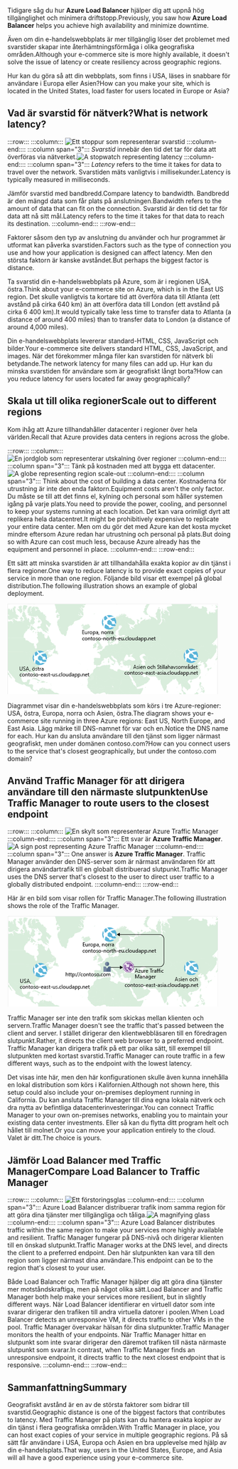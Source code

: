 <span data-ttu-id="fd951-101">Tidigare såg du hur **Azure Load Balancer** hjälper dig att uppnå hög tillgänglighet och minimera driftstopp.</span><span class="sxs-lookup"><span data-stu-id="fd951-101">Previously, you saw how **Azure Load Balancer** helps you achieve high availability and minimize downtime.</span></span>

<span data-ttu-id="fd951-102">Även om din e-handelswebbplats är mer tillgänglig löser det problemet med svarstider skapar inte återhämtningsförmåga i olika geografiska områden.</span><span class="sxs-lookup"><span data-stu-id="fd951-102">Although your e-commerce site is more highly available, it doesn't solve the issue of latency or create resiliency across geographic regions.</span></span>

<span data-ttu-id="fd951-103">Hur kan du göra så att din webbplats, som finns i USA, läses in snabbare för användare i Europa eller Asien?</span><span class="sxs-lookup"><span data-stu-id="fd951-103">How can you make your site, which is located in the United States, load faster for users located in Europe or Asia?</span></span>

## <a name="what-is-network-latency"></a><span data-ttu-id="fd951-104">Vad är svarstid för nätverk?</span><span class="sxs-lookup"><span data-stu-id="fd951-104">What is network latency?</span></span>

:::row:::
  :::column:::
    <span data-ttu-id="fd951-105">![Ett stoppur som representerar svarstid](../media/4-latency.png) :::column-end:::: :::column span="3"::: _Svarstid_ innebär den tid det tar för data att överföras via nätverket.</span><span class="sxs-lookup"><span data-stu-id="fd951-105">![A stopwatch representing latency](../media/4-latency.png) :::column-end:::: :::column span="3"::: _Latency_ refers to the time it takes for data to travel over the network.</span></span> <span data-ttu-id="fd951-106">Svarstiden mäts vanligtvis i millisekunder.</span><span class="sxs-lookup"><span data-stu-id="fd951-106">Latency is typically measured in milliseconds.</span></span>

<span data-ttu-id="fd951-107">Jämför svarstid med bandbredd.</span><span class="sxs-lookup"><span data-stu-id="fd951-107">Compare latency to bandwidth.</span></span> <span data-ttu-id="fd951-108">Bandbredd är den mängd data som får plats på anslutningen.</span><span class="sxs-lookup"><span data-stu-id="fd951-108">Bandwidth refers to the amount of data that can fit on the connection.</span></span> <span data-ttu-id="fd951-109">Svarstid är den tid det tar för data att nå sitt mål.</span><span class="sxs-lookup"><span data-stu-id="fd951-109">Latency refers to the time it takes for that data to reach its destination.</span></span>
  :::column-end:::
:::row-end:::

<span data-ttu-id="fd951-110">Faktorer såsom den typ av anslutning du använder och hur programmet är utformat kan påverka svarstiden.</span><span class="sxs-lookup"><span data-stu-id="fd951-110">Factors such as the type of connection you use and how your application is designed can affect latency.</span></span> <span data-ttu-id="fd951-111">Men den största faktorn är kanske avståndet.</span><span class="sxs-lookup"><span data-stu-id="fd951-111">But perhaps the biggest factor is distance.</span></span>

<span data-ttu-id="fd951-112">Ta svarstid din e-handelswebbplats på Azure, som är i regionen USA, östra.</span><span class="sxs-lookup"><span data-stu-id="fd951-112">Think about your e-commerce site on Azure, which is in the East US region.</span></span> <span data-ttu-id="fd951-113">Det skulle vanligtvis ta kortare tid att överföra data till Atlanta (ett avstånd på cirka 640 km) än att överföra data till London (ett avstånd på cirka 6 400 km).</span><span class="sxs-lookup"><span data-stu-id="fd951-113">It would typically take less time to transfer data to Atlanta (a distance of around 400 miles) than to transfer data to London (a distance of around 4,000 miles).</span></span>

<span data-ttu-id="fd951-114">Din e-handelswebbplats levererar standard-HTML, CSS, JavaScript och bilder.</span><span class="sxs-lookup"><span data-stu-id="fd951-114">Your e-commerce site delivers standard HTML, CSS, JavaScript, and images.</span></span> <span data-ttu-id="fd951-115">När det förekommer många filer kan svarstiden för nätverk bli betydande.</span><span class="sxs-lookup"><span data-stu-id="fd951-115">The network latency for many files can add up.</span></span> <span data-ttu-id="fd951-116">Hur kan du minska svarstiden för användare som är geografiskt långt borta?</span><span class="sxs-lookup"><span data-stu-id="fd951-116">How can you reduce latency for users located far away geographically?</span></span>

## <a name="scale-out-to-different-regions"></a><span data-ttu-id="fd951-117">Skala ut till olika regioner</span><span class="sxs-lookup"><span data-stu-id="fd951-117">Scale out to different regions</span></span>

<span data-ttu-id="fd951-118">Kom ihåg att Azure tillhandahåller datacenter i regioner över hela världen.</span><span class="sxs-lookup"><span data-stu-id="fd951-118">Recall that Azure provides data centers in regions across the globe.</span></span>

:::row:::
  :::column:::
    <span data-ttu-id="fd951-119">![En jordglob som representerar utskalning över regioner](../media/4-scale-out-regions.png) :::column-end:::: :::column span="3"::: Tänk på kostnaden med att bygga ett datacenter.</span><span class="sxs-lookup"><span data-stu-id="fd951-119">![A globe representing region scale-out](../media/4-scale-out-regions.png) :::column-end:::: :::column span="3"::: Think about the cost of building a data center.</span></span> <span data-ttu-id="fd951-120">Kostnaderna för utrustning är inte den enda faktorn.</span><span class="sxs-lookup"><span data-stu-id="fd951-120">Equipment costs aren't the only factor.</span></span> <span data-ttu-id="fd951-121">Du måste se till att det finns el, kylning och personal som håller systemen igång på varje plats.</span><span class="sxs-lookup"><span data-stu-id="fd951-121">You need to provide the power, cooling, and personnel to keep your systems running at each location.</span></span> <span data-ttu-id="fd951-122">Det kan vara orimligt dyrt att replikera hela datacentret.</span><span class="sxs-lookup"><span data-stu-id="fd951-122">It might be prohibitively expensive to replicate your entire data center.</span></span> <span data-ttu-id="fd951-123">Men om du gör det med Azure kan det kosta mycket mindre eftersom Azure redan har utrustning och personal på plats.</span><span class="sxs-lookup"><span data-stu-id="fd951-123">But doing so with Azure can cost much less, because Azure already has the equipment and personnel in place.</span></span>
  :::column-end:::
:::row-end:::

<span data-ttu-id="fd951-124">Ett sätt att minska svarstiden är att tillhandahålla exakta kopior av din tjänst i flera regioner.</span><span class="sxs-lookup"><span data-stu-id="fd951-124">One way to reduce latency is to provide exact copies of your service in more than one region.</span></span> <span data-ttu-id="fd951-125">Följande bild visar ett exempel på global distribution.</span><span class="sxs-lookup"><span data-stu-id="fd951-125">The following illustration shows an example of global deployment.</span></span>

![En bild som visar en världskarta med tre Azure-datacenter markerade.](../media/4-global-deployment.png)

<span data-ttu-id="fd951-128">Diagrammet visar din e-handelswebbplats som körs i tre Azure-regioner: USA, östra, Europa, norra och Asien, östra.</span><span class="sxs-lookup"><span data-stu-id="fd951-128">The diagram shows your e-commerce site running in three Azure regions: East US, North Europe, and East Asia.</span></span> <span data-ttu-id="fd951-129">Lägg märke till DNS-namnet för var och en.</span><span class="sxs-lookup"><span data-stu-id="fd951-129">Notice the DNS name for each.</span></span> <span data-ttu-id="fd951-130">Hur kan du ansluta användare till den tjänst som ligger närmast geografiskt, men under domänen contoso.com?</span><span class="sxs-lookup"><span data-stu-id="fd951-130">How can you connect users to the service that's closest geographically, but under the contoso.com domain?</span></span>

## <a name="use-traffic-manager-to-route-users-to-the-closest-endpoint"></a><span data-ttu-id="fd951-131">Använd Traffic Manager för att dirigera användare till den närmaste slutpunkten</span><span class="sxs-lookup"><span data-stu-id="fd951-131">Use Traffic Manager to route users to the closest endpoint</span></span>

:::row:::
  :::column:::
    <span data-ttu-id="fd951-132">![En skylt som representerar Azure Traffic Manager](../media/4-sign-post.png) :::column-end:::: :::column span="3"::: Ett svar är **Azure Traffic Manager**.</span><span class="sxs-lookup"><span data-stu-id="fd951-132">![A sign post representing Azure Traffic Manager](../media/4-sign-post.png) :::column-end:::: :::column span="3"::: One answer is **Azure Traffic Manager**.</span></span> <span data-ttu-id="fd951-133">Traffic Manager använder den DNS-server som är närmast användaren för att dirigera användartrafik till en globalt distribuerad slutpunkt.</span><span class="sxs-lookup"><span data-stu-id="fd951-133">Traffic Manager uses the DNS server that's closest to the user to direct user traffic to a globally distributed endpoint.</span></span>
  :::column-end:::
:::row-end:::

<span data-ttu-id="fd951-134">Här är en bild som visar rollen för Traffic Manager.</span><span class="sxs-lookup"><span data-stu-id="fd951-134">The following illustration shows the role of the Traffic Manager.</span></span>

![<span data-ttu-id="fd951-135">En bild som visar hur Azure Traffic Manager dirigerar en begäran till närmaste datacenter.</span><span class="sxs-lookup"><span data-stu-id="fd951-135">An illustration showing Azure Traffic Manager routing a user request to the nearest data center.</span></span> ](../media/4-traffic-manager.png)

<span data-ttu-id="fd951-136">Traffic Manager ser inte den trafik som skickas mellan klienten och servern.</span><span class="sxs-lookup"><span data-stu-id="fd951-136">Traffic Manager doesn't see the traffic that's passed between the client and server.</span></span> <span data-ttu-id="fd951-137">I stället dirigerar den klientwebbläsaren till en föredragen slutpunkt.</span><span class="sxs-lookup"><span data-stu-id="fd951-137">Rather, it directs the client web browser to a preferred endpoint.</span></span> <span data-ttu-id="fd951-138">Traffic Manager kan dirigera trafik på ett par olika sätt, till exempel till slutpunkten med kortast svarstid.</span><span class="sxs-lookup"><span data-stu-id="fd951-138">Traffic Manager can route traffic in a few different ways, such as to the endpoint with the lowest latency.</span></span>

<span data-ttu-id="fd951-139">Det visas inte här, men den här konfigurationen skulle även kunna innehålla en lokal distribution som körs i Kalifornien.</span><span class="sxs-lookup"><span data-stu-id="fd951-139">Although not shown here, this setup could also include your on-premises deployment running in California.</span></span> <span data-ttu-id="fd951-140">Du kan ansluta Traffic Manager till dina egna lokala nätverk och dra nytta av befintliga datacenterinvesteringar.</span><span class="sxs-lookup"><span data-stu-id="fd951-140">You can connect Traffic Manager to your own on-premises networks, enabling you to maintain your existing data center investments.</span></span> <span data-ttu-id="fd951-141">Eller så kan du flytta ditt program helt och hållet till molnet.</span><span class="sxs-lookup"><span data-stu-id="fd951-141">Or you can move your application entirely to the cloud.</span></span> <span data-ttu-id="fd951-142">Valet är ditt.</span><span class="sxs-lookup"><span data-stu-id="fd951-142">The choice is yours.</span></span>

## <a name="compare-load-balancer-to-traffic-manager"></a><span data-ttu-id="fd951-143">Jämför Load Balancer med Traffic Manager</span><span class="sxs-lookup"><span data-stu-id="fd951-143">Compare Load Balancer to Traffic Manager</span></span>

:::row:::
  :::column:::
    <span data-ttu-id="fd951-144">![Ett förstoringsglas](../media/4-magnifying-glass.png) :::column-end:::: :::column span="3"::: Azure Load Balancer distribuerar trafik inom samma region för att göra dina tjänster mer tillgängliga och tåliga.</span><span class="sxs-lookup"><span data-stu-id="fd951-144">![A magnifying glass](../media/4-magnifying-glass.png) :::column-end:::: :::column span="3"::: Azure Load Balancer distributes traffic within the same region to make your services more highly available and resilient.</span></span> <span data-ttu-id="fd951-145">Traffic Manager fungerar på DNS-nivå och dirigerar klienten till en önskad slutpunkt.</span><span class="sxs-lookup"><span data-stu-id="fd951-145">Traffic Manager works at the DNS level, and directs the client to a preferred endpoint.</span></span> <span data-ttu-id="fd951-146">Den här slutpunkten kan vara till den region som ligger närmast dina användare.</span><span class="sxs-lookup"><span data-stu-id="fd951-146">This endpoint can be to the region that's closest to your user.</span></span>

<span data-ttu-id="fd951-147">Både Load Balancer och Traffic Manager hjälper dig att göra dina tjänster mer motståndskraftiga, men på något olika sätt.</span><span class="sxs-lookup"><span data-stu-id="fd951-147">Load Balancer and Traffic Manager both help make your services more resilient, but in slightly different ways.</span></span> <span data-ttu-id="fd951-148">När Load Balancer identifierar en virtuell dator som inte svarar dirigerar den trafiken till andra virtuella datorer i poolen.</span><span class="sxs-lookup"><span data-stu-id="fd951-148">When Load Balancer detects an unresponsive VM, it directs traffic to other VMs in the pool.</span></span> <span data-ttu-id="fd951-149">Traffic Manager övervakar hälsan för dina slutpunkter.</span><span class="sxs-lookup"><span data-stu-id="fd951-149">Traffic Manager monitors the health of your endpoints.</span></span> <span data-ttu-id="fd951-150">När Traffic Manager hittar en slutpunkt som inte svarar dirigerar den däremot trafiken till nästa närmaste slutpunkt som svarar.</span><span class="sxs-lookup"><span data-stu-id="fd951-150">In contrast, when Traffic Manager finds an unresponsive endpoint, it directs traffic to the next closest endpoint that is responsive.</span></span>
  :::column-end:::
:::row-end:::

## <a name="summary"></a><span data-ttu-id="fd951-151">Sammanfattning</span><span class="sxs-lookup"><span data-stu-id="fd951-151">Summary</span></span>

<span data-ttu-id="fd951-152">Geografiskt avstånd är en av de största faktorer som bidrar till svarstid.</span><span class="sxs-lookup"><span data-stu-id="fd951-152">Geographic distance is one of the biggest factors that contributes to latency.</span></span> <span data-ttu-id="fd951-153">Med Traffic Manager på plats kan du hantera exakta kopior av din tjänst i flera geografiska områden.</span><span class="sxs-lookup"><span data-stu-id="fd951-153">With Traffic Manager in place, you can host exact copies of your service in multiple geographic regions.</span></span> <span data-ttu-id="fd951-154">På så sätt får användare i USA, Europa och Asien en bra upplevelse med hjälp av din e-handelsplats.</span><span class="sxs-lookup"><span data-stu-id="fd951-154">That way, users in the United States, Europe, and Asia will all have a good experience using your e-commerce site.</span></span>
